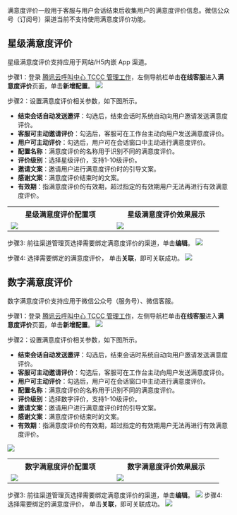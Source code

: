 ﻿满意度评价一般用于客服与用户会话结束后收集用户的满意度评价信息。微信公众号（订阅号）渠道当前不支持使用满意度评价功能。
## 星级满意度评价     
星级满意度评价支持应用于网站/H5内嵌 App 渠道。

步骤1：登录 [腾讯云呼叫中心 TCCC 管理工作](https://cloud.tencent.com/document/product/679/73497#logintccc)，左侧导航栏单击**在线客服**进入**满意度评价**页面，单击**新增配置**。
![](https://qcloudimg.tencent-cloud.cn/raw/5048fd234d30d8a25450e0888f19c7d6.png)

步骤2：设置满意度评价相关参数，如下图所示。
- **结束会话自动发送邀评**：勾选后，结束会话时系统自动向用户邀请发送满意度评价。
- **客服可主动邀请评价**：勾选后，客服可在工作台主动向用户发送满意度评价。
- **用户可主动评价**：勾选后，用户可在会话窗口中主动进行满意度评价。
- **配置名称**：满意度评价的名称用于识别不同的满意度评价。
- **评价级别**：选择星级评价，支持1-10级评价。
- **邀请文案**：邀请用户进行满意度评价时的引导文案。
- **感谢文案**：满意度评价结束时的文案。
- **有效期**：指满意度评价的有效期，超过指定的有效期用户无法再进行有效满意度评价。

<table>
   <tr>
      <th style="width:40%">星级满意度评价配置项         </td>
      <th style="width:40%">星级满意度评价效果展示</td>
   </tr>
   <tr>
      <td ><img src="https://qcloudimg.tencent-cloud.cn/raw/24ecb7410a1cc29b56c57fc79503cf25.png" /></td>
      <td ><img src="https://qcloudimg.tencent-cloud.cn/raw/20c8252f07824d58ba059b99b2b08a1e.png" /></td>
   </tr>
</table>

步骤3: 前往渠道管理页选择需要绑定满意度评价的渠道，单击**编辑**。
![](https://qcloudimg.tencent-cloud.cn/raw/6b61c0eaf8e1e9867ad8001cb664fbed.png)

步骤4: 选择需要绑定的满意度评价， 单击**关联**，即可关联成功。
![](https://qcloudimg.tencent-cloud.cn/raw/c77a9760a75e6a58382491428dcc9fc4.png)

## 数字满意度评价  
数字满意度评价支持应用于微信公众号（服务号）、微信客服。

步骤1：登录 [腾讯云呼叫中心 TCCC 管理工作](https://cloud.tencent.com/document/product/679/73497#logintccc)，左侧导航栏单击**在线客服**进入**满意度评价**页面，单击**新增配置**。
![](https://qcloudimg.tencent-cloud.cn/raw/637baadeee2e055cade0bea4ead1ba99.png)

步骤2：设置满意度评价相关参数，如下图所示。
- **结束会话自动发送邀评**：勾选后，结束会话时系统自动向用户邀请发送满意度评价。
- **客服可主动邀请评价**：勾选后，客服可在工作台主动向用户发送满意度评价。
- **用户可主动评价**：勾选后，用户可在会话窗口中主动进行满意度评价。
- **配置名称**：满意度评价的名称用于识别不同的满意度评价。
- **评价级别**：选择数字评价，支持1-10级评价。
- **邀请文案**：邀请用户进行满意度评价时的引导文案。
- **感谢文案**：满意度评价结束时的文案。
- **有效期**：指满意度评价的有效期，超过指定的有效期用户无法再进行有效满意度评价。

![](https://qcloudimg.tencent-cloud.cn/raw/274e5b260f416662b2536403785fbc0b.png)

<table>
   <tr>
      <th style="width:40%">数字满意度评价配置项          </td>
      <th style="width:40%">数字满意度评价效果展示</td>
   </tr>
   <tr>
      <td ><img src="https://qcloudimg.tencent-cloud.cn/raw/dfd63fdfa2e06a3b662ef023815f6961.png" /></td>
      <td ><img src="https://qcloudimg.tencent-cloud.cn/raw/eb7ced635ff5a5e31d0057ed4ade8933.png" /></td>
   </tr>
</table>

步骤3: 前往渠道管理页选择需要绑定满意度评价的渠道，单击**编辑**。
![](https://qcloudimg.tencent-cloud.cn/raw/7d90a7986fe525900159fd5f70fb03e9.png)
步骤4: 选择需要绑定的满意度评价， 单击**关联**，即可关联成功。
![](https://qcloudimg.tencent-cloud.cn/raw/61c43d13308439ef66646fd5e8a6f8b6.png)